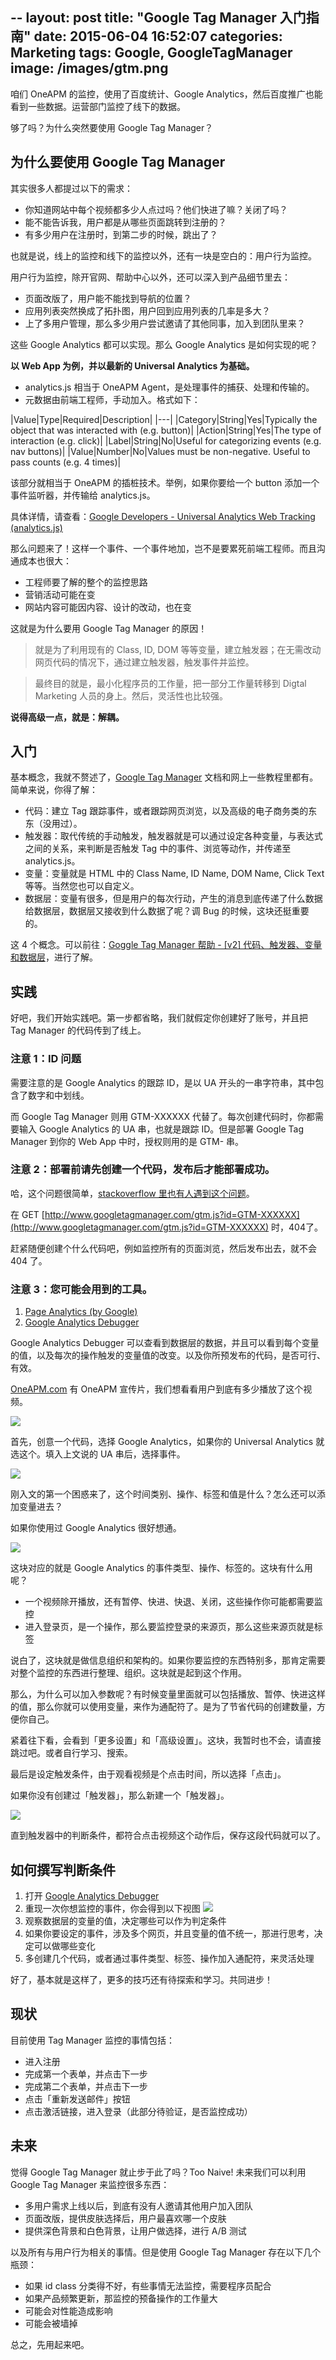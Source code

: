 --
layout: post
title:  "Google Tag Manager 入门指南"
date:   2015-06-04 16:52:07
categories: Marketing
tags: Google, GoogleTagManager
image: /images/gtm.png
---
咱们 OneAPM 的监控，使用了百度统计、Google Analytics，然后百度推广也能看到一些数据。运营部门监控了线下的数据。

够了吗？为什么突然要使用 Google Tag Manager？

## 为什么要使用 Google Tag Manager

其实很多人都提过以下的需求：

*   你知道网站中每个视频都多少人点过吗？他们快进了嘛？关闭了吗？
*   能不能告诉我，用户都是从哪些页面跳转到注册的？
*   有多少用户在注册时，到第二步的时候，跳出了？

也就是说，线上的监控和线下的监控以外，还有一块是空白的：用户行为监控。

用户行为监控，除开官网、帮助中心以外，还可以深入到产品细节里去：

*   页面改版了，用户能不能找到导航的位置？
*   应用列表突然换成了拓扑图，用户回到应用列表的几率是多大？
*   上了多用户管理，那么多少用户尝试邀请了其他同事，加入到团队里来？

这些 Google Analytics 都可以实现。那么 Google Analytics 是如何实现的呢？

**以 Web App 为例，并以最新的 Universal Analytics 为基础。**

*   analytics.js 相当于 OneAPM Agent，是处理事件的捕获、处理和传输的。
*   元数据由前端工程师，手动加入。格式如下：

|Value|Type|Required|Description|
|---|
|Category|String|Yes|Typically the object that was interacted with (e.g. button)|
|Action|String|Yes|The type of interaction (e.g. click)|
|Label|String|No|Useful for categorizing events (e.g. nav buttons)|
|Value|Number|No|Values must be non-negative. Useful to pass counts (e.g. 4 times)|

该部分就相当于 OneAPM 的插桩技术。举例，如果你要给一个 button 添加一个事件监听器，并传输给 analytics.js。

具体详情，请查看：[Google Developers - Universal Analytics Web Tracking (analytics.js)](https://developers.google.com/analytics/devguides/collection/analyticsjs/events)

那么问题来了！这样一个事件、一个事件地加，岂不是要累死前端工程师。而且沟通成本也很大：

*   工程师要了解的整个的监控思路
*   营销活动可能在变
*   网站内容可能因内容、设计的改动，也在变

这就是为什么要用 Google Tag Manager 的原因！

> 就是为了利用现有的 Class, ID, DOM 等等变量，建立触发器；在无需改动网页代码的情况下，通过建立触发器，触发事件并监控。

> 最终目的就是，最小化程序员的工作量，把一部分工作量转移到 Digtal Marketing 人员的身上。然后，灵活性也比较强。

**说得高级一点，就是：解耦。**

## 入门

基本概念，我就不赘述了，[Google Tag Manager](https://support.google.com/tagmanager#topic=3441530) 文档和网上一些教程里都有。简单来说，你得了解：

*   代码：建立 Tag 跟踪事件，或者跟踪网页浏览，以及高级的电子商务类的东东（没用过）。
*   触发器：取代传统的手动触发，触发器就是可以通过设定各种变量，与表达式之间的关系，来判断是否触发 Tag 中的事件、浏览等动作，并传递至 analytics.js。
*   变量：变量就是 HTML 中的 Class Name, ID Name, DOM Name, Click Text 等等。当然您也可以自定义。
*   数据层：变量有很多，但是用户的每次行动，产生的消息到底传递了什么数据给数据层，数据层又接收到什么数据了呢？调 Bug 的时候，这块还挺重要的。

这 4 个概念。可以前往：[Goggle Tag Manager 帮助 - [v2] 代码、触发器、变量和数据层](https://support.google.com/tagmanager/answer/6103657?hl=zh-Hans&ref_topic=3441530)，进行了解。

## 实践

好吧，我们开始实践吧。第一步都省略，我们就假定你创建好了账号，并且把 Tag Manager 的代码传到了线上。

### 注意 1：ID 问题

需要注意的是 Google Analytics 的跟踪 ID，是以 UA 开头的一串字符串，其中包含了数字和中划线。

而 Google Tag Manager 则用 GTM-XXXXXX 代替了。每次创建代码时，你都需要输入 Google Analytics 的 UA 串，也就是跟踪 ID。但是部署 Google Tag Manager 到你的 Web App 中时，授权则用的是 GTM- 串。

### 注意 2：部署前请先创建一个代码，发布后才能部署成功。

哈，这个问题很简单，[stackoverflow 里也有人遇到这个问题](http://stackoverflow.com/questions/29243170/404-error-for-google-tag-manager)。

在 GET [http://www.googletagmanager.com/gtm.js?id=GTM-XXXXXX](http://www.googletagmanager.com/gtm.js?id=GTM-XXXXXX) 时，404了。

赶紧随便创建个什么代码吧，例如监控所有的页面浏览，然后发布出去，就不会 404 了。

### 注意 3：您可能会用到的工具。

1.  [Page Analytics (by Google)](https://chrome.google.com/webstore/detail/page-analytics-by-google/fnbdnhhicmebfgdgglcdacdapkcihcoh?hl=zh-CN)
2.  [Google Analytics Debugger](https://chrome.google.com/webstore/detail/google-analytics-debugger/jnkmfdileelhofjcijamephohjechhna?hl=zh-CN)

Google Analytics Debugger 可以查看到数据层的数据，并且可以看到每个变量的值，以及每次的操作触发的变量值的改变。以及你所预发布的代码，是否可行、有效。

[OneAPM.com](http://oneapm.com/) 有 OneAPM 宣传片，我们想看看用户到底有多少播放了这个视频。

![](http://ww3.sinaimg.cn/mw690/576e84bajw1eznmxkfs8kj20ym0rek1o.jpg)

首先，创意一个代码，选择 Google Analytics，如果你的 Universal Analytics 就选这个。填入上文说的 UA 串后，选择事件。

![](http://ww2.sinaimg.cn/mw690/576e84bajw1eznmz5xxinj20qv0plq50.jpg)

刚入文的第一个困惑来了，这个时间类别、操作、标签和值是什么？怎么还可以添加变量进去？

如果你使用过 Google Analytics 很好想通。

![](http://ww2.sinaimg.cn/mw690/576e84bajw1eznmz5cbr7j20kp0ckwgb.jpg)

这块对应的就是 Google Analytics 的事件类型、操作、标签的。这块有什么用呢？

*   一个视频除开播放，还有暂停、快进、快退、关闭，这些操作你可能都需要监控
*   进入登录页，是一个操作，那么要监控登录的来源页，那么这些来源页就是标签

说白了，这块就是做信息组织和架构的。如果你要监控的东西特别多，那肯定需要对整个监控的东西进行整理、组织。这块就是起到这个作用。

那么，为什么可以加入参数呢？有时候变量里面就可以包括播放、暂停、快进这样的值，那么你就可以使用变量，来作为通配符了。是为了节省代码的创建数量，方便你自己。

紧着往下看，会看到「更多设置」和「高级设置」。这块，我暂时也不会，请直接跳过吧。或者自行学习、搜索。

最后是设定触发条件，由于观看视频是个点击时间，所以选择「点击」。

如果你没有创建过「触发器」，那么新建一个「触发器」。

![](http://ww2.sinaimg.cn/mw690/576e84bajw1eznmz4ye97j20pz06fjs7.jpg)

直到触发器中的判断条件，都符合点击视频这个动作后，保存这段代码就可以了。

## 如何撰写判断条件

1.  打开 [Google Analytics Debugger](https://chrome.google.com/webstore/detail/google-analytics-debugger/jnkmfdileelhofjcijamephohjechhna?hl=zh-CN)
2.  重现一次你想监控的事件，你会得到以下视图
![](http://ww1.sinaimg.cn/mw690/576e84bajw1eznmz4o85rj20m80chtbs.jpg)
3.  观察数据层的变量的值，决定哪些可以作为判定条件
4.  如果你要设定的事件，涉及多个网页，并且变量的值不统一，那进行思考，决定可以做哪些变化
5.  多创建几个代码，或者通过事件类型、标签、操作加入通配符，来灵活处理

好了，基本就是这样了，更多的技巧还有待探索和学习。共同进步！

## 现状

目前使用 Tag Manager 监控的事情包括：

*   进入注册
*   完成第一个表单，并点击下一步
*   完成第二个表单，并点击下一步
*   点击「重新发送邮件」按钮
*   点击激活链接，进入登录（此部分待验证，是否监控成功）

## 未来

觉得 Google Tag Manager 就止步于此了吗？Too Naive! 未来我们可以利用 Google Tag Manager 来监控很多东西：

*   多用户需求上线以后，到底有没有人邀请其他用户加入团队
*   页面改版，提供皮肤选择后，用户最喜欢哪一个皮肤
*   提供深色背景和白色背景，让用户做选择，进行 A/B 测试

以及所有与用户行为相关的事情。但是使用 Google Tag Manager 存在以下几个瓶颈：

*   如果 id class 分类得不好，有些事情无法监控，需要程序员配合
*   如果产品频繁更新，那监控的预备操作的工作量大
*   可能会对性能造成影响
*   可能会被墙掉

总之，先用起来吧。

